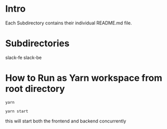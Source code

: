 # Intro

Each Subdirectory contains their individual README.md file.

# Subdirectories

slack-fe
slack-be

# How to Run as Yarn workspace from root directory

```bashq
yarn
```

```bash
yarn start
```

this will start both the frontend and backend concurrently
